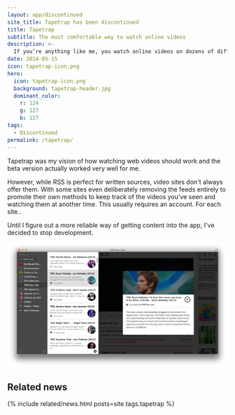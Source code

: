 ```yaml
---
layout: app/discontinued
site_title: Tapetrap has been discontinued
title: Tapetrap
subtitle: The most comfortable way to watch online videos
description: >- 
  If you’re anything like me, you watch online videos on dozens of different websites. I want to keep up with new content and easily browse clips from any site with a feed.
date: 2014-05-15
icon: tapetrap-icon.png
hero: 
  icon: tapetrap-icon.png
  background: tapetrap-header.jpg
  dominant_color: 
    r: 124
    g: 127
    b: 127
tags:
  - Discontinued
permalink: /tapetrap/
---
```


Tapetrap was my vision of how watching web videos should work and the beta version actually worked very well for me.

However, while RSS is perfect for written sources, video sites don't always offer them. With some sites even deliberately removing the feeds entirely to promote their own methods to keep track of the videos you've seen and watching them at another time. This usually requires an account. For each site..

Until I figure out a more reliable way of getting content into the app, I've decided to stop development.

![Screenshot of Tapetrap streaming a video](/assets/img/app/tapetrap-ss-browse.jpg)

## Related news

{% include related/news.html posts=site.tags.tapetrap %}
